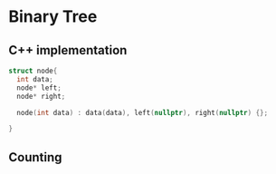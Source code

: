 # Binary Tree

## C++ implementation

```cpp
struct node{
  int data;
  node* left;
  node* right;

  node(int data) : data(data), left(nullptr), right(nullptr) {};

}
```

## Counting
